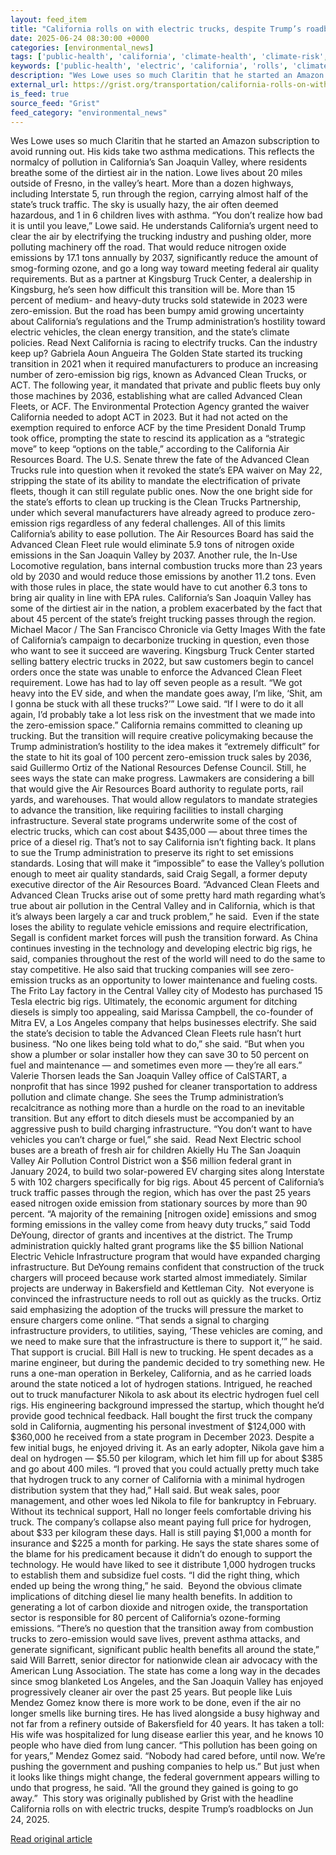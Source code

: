 ```yaml
---
layout: feed_item
title: "California rolls on with electric trucks, despite Trump’s roadblocks"
date: 2025-06-24 08:30:00 +0000
categories: [environmental_news]
tags: ['public-health', 'california', 'climate-health', 'climate-risk', 'insurance', 'usa', 'economic-impacts', 'solar-power', 'year-2023', 'rainforest']
keywords: ['public-health', 'electric', 'california', 'rolls', 'climate-health', 'climate-risk', 'insurance']
description: "Wes Lowe uses so much Claritin that he started an Amazon subscription to avoid running out"
external_url: https://grist.org/transportation/california-rolls-on-with-electric-trucks-despite-trumps-roadblocks/
is_feed: true
source_feed: "Grist"
feed_category: "environmental_news"
---
```


Wes Lowe uses so much Claritin that he started an Amazon subscription to avoid running out. His kids take two asthma medications. This reflects the normalcy of pollution in California’s San Joaquin Valley, where residents breathe some of the dirtiest air in the nation. Lowe lives about 20 miles outside of Fresno, in the valley’s heart. More than a dozen highways, including Interstate 5, run through the region, carrying almost half of the state’s truck traffic. The sky is usually hazy, the air often deemed hazardous, and 1 in 6 children lives with asthma. “You don’t realize how bad it is until you leave,” Lowe said. He understands California’s urgent need to clear the air by electrifying the trucking industry and pushing older, more polluting machinery off the road. That would reduce nitrogen oxide emissions by 17.1 tons annually by 2037, significantly reduce the amount of smog-forming ozone, and go a long way toward meeting federal air quality requirements. But as a partner at Kingsburg Truck Center, a dealership in Kingsburg, he’s seen how difficult this transition will be. More than 15 percent of medium- and heavy-duty trucks sold statewide in 2023 were zero-emission. But the road has been bumpy amid growing uncertainty about California’s regulations and the Trump administration’s hostility toward electric vehicles, the clean energy transition, and the state’s climate policies. Read Next California is racing to electrify trucks. Can the industry keep up? Gabriela Aoun Angueira The Golden State started its trucking transition in 2021 when it required manufacturers to produce an increasing number of zero-emission big rigs, known as Advanced Clean Trucks, or ACT. The following year, it mandated that private and public fleets buy only those machines by 2036, establishing what are called Advanced Clean Fleets, or ACF. The Environmental Protection Agency granted the waiver California needed to adopt ACT in 2023. But it had not acted on the exemption required to enforce ACF by the time President Donald Trump took office, prompting the state to rescind its application as a “strategic move” to keep “options on the table,” according to the California Air Resources Board. The U.S. Senate threw the fate of the Advanced Clean Trucks rule into question when it revoked the state’s EPA waiver on May 22, stripping the state of its ability to mandate the electrification of private fleets, though it can still regulate public ones. Now the one bright side for the state’s efforts to clean up trucking is the Clean Trucks Partnership, under which several manufacturers have already agreed to produce zero-emission rigs regardless of any federal challenges. All of this limits California’s ability to ease pollution. The Air Resources Board has said the Advanced Clean Fleet rule would eliminate 5.9 tons of nitrogen oxide emissions in the San Joaquin Valley by 2037. Another rule, the In-Use Locomotive regulation, bans internal combustion trucks more than 23 years old by 2030 and would reduce those emissions by another 11.2 tons. Even with those rules in place, the state would have to cut another 6.3 tons to bring air quality in line with EPA rules. California’s San Joaquin Valley has some of the dirtiest air in the nation, a problem exacerbated by the fact that about 45 percent of the state’s freight trucking passes through the region. Michael Macor / The San Francisco Chronicle via Getty Images With the fate of California’s campaign to decarbonize trucking in question, even those who want to see it succeed are wavering. Kingsburg Truck Center started selling battery electric trucks in 2022, but saw customers begin to cancel orders once the state was unable to enforce the Advanced Clean Fleet requirement. Lowe has had to lay off seven people as a result. “We got heavy into the EV side, and when the mandate goes away, I’m like, ‘Shit, am I gonna be stuck with all these trucks?’” Lowe said. “If I were to do it all again, I&#8217;d probably take a lot less risk on the investment that we made into the zero-emission space.” California remains committed to cleaning up trucking. But the transition will require creative policymaking because the Trump administration’s hostility to the idea makes it “extremely difficult” for the state to hit its goal of 100 percent zero-emission truck sales by 2036, said Guillermo Ortiz of the National Resources Defense Council. Still, he sees ways the state can make progress. Lawmakers are considering a bill that would give the Air Resources Board authority to regulate ports, rail yards, and warehouses. That would allow regulators to mandate strategies to advance the transition, like requiring facilities to install charging infrastructure. Several state programs underwrite some of the cost of electric trucks, which can cost about $435,000 — about three times the price of a diesel rig. That’s not to say California isn’t fighting back. It plans to sue the Trump administration to preserve its right to set emissions standards. Losing that will make it “impossible” to ease the Valley’s pollution enough to meet air quality standards, said Craig Segall, a former deputy executive director of the Air Resources Board. “Advanced Clean Fleets and Advanced Clean Trucks arise out of some pretty hard math regarding what&#8217;s true about air pollution in the Central Valley and in California, which is that it&#8217;s always been largely a car and truck problem,” he said.&nbsp; Even if the state loses the ability to regulate vehicle emissions and require electrification, Segall is confident market forces will push the transition forward. As China continues investing in the technology and developing electric big rigs, he said, companies throughout the rest of the world will need to do the same to stay competitive. He also said that trucking companies will see zero-emission trucks as an opportunity to lower maintenance and fueling costs. The Frito Lay factory in the Central Valley city of Modesto has purchased 15 Tesla electric big rigs. Ultimately, the economic argument for ditching diesels is simply too appealing, said Marissa Campbell, the co-founder of Mitra EV, a Los Angeles company that helps businesses electrify. She said the state’s decision to table the Advanced Clean Fleets rule hasn’t hurt business. “No one likes being told what to do,” she said. “But when you show a plumber or solar installer how they can save 30 to 50 percent on fuel and maintenance — and sometimes even more — they’re all ears.” Valerie Thorsen leads the San Joaquin Valley office of CalSTART, a nonprofit that has since 1992 pushed for cleaner transportation to address pollution and climate change. She sees the Trump administration’s recalcitrance as nothing more than a hurdle on the road to an inevitable transition. But any effort to ditch diesels must be accompanied by an aggressive push to build charging infrastructure. “You don&#8217;t want to have vehicles you can&#8217;t charge or fuel,” she said.&nbsp; Read Next Electric school buses are a breath of fresh air for children Akielly Hu The San Joaquin Valley Air Pollution Control District won a $56 million federal grant in January 2024, to build two solar-powered EV charging sites along Interstate 5 with 102 chargers specifically for big rigs. About 45 percent of California’s truck traffic passes through the region, which has over the past 25 years eased nitrogen oxide emission from stationary sources by more than 90 percent. “A majority of the remaining [nitrogen oxide] emissions and smog forming emissions in the valley come from heavy duty trucks,” said Todd DeYoung, director of grants and incentives at the district. The Trump administration quickly halted grant programs like the $5 billion National Electric Vehicle Infrastructure program that would have expanded charging infrastructure. But DeYoung remains confident that construction of the truck chargers will proceed because work started almost immediately. Similar projects are underway in Bakersfield and Kettleman City.&nbsp; Not everyone is convinced the infrastructure needs to roll out as quickly as the trucks. Ortiz said emphasizing the adoption of the trucks will pressure the market to ensure chargers come online. “That sends a signal to charging infrastructure providers, to utilities, saying, ‘These vehicles are coming, and we need to make sure that the infrastructure is there to support it,’” he said. That support is crucial. Bill Hall is new to trucking. He spent decades as a marine engineer, but during the pandemic decided to try something new. He runs a one-man operation in Berkeley, California, and as he carried loads around the state noticed a lot of hydrogen stations. Intrigued, he reached out to truck manufacturer Nikola to ask about its electric hydrogen fuel cell rigs. His engineering background impressed the startup, which thought he’d provide good technical feedback. Hall bought the first truck the company sold in California, augmenting his personal investment of $124,000 with $360,000 he received from a state program in December 2023. Despite a few initial bugs, he enjoyed driving it. As an early adopter, Nikola gave him a deal on hydrogen — $5.50 per kilogram, which let him fill up for about $385 and go about 400 miles. “I proved that you could actually pretty much take that hydrogen truck to any corner of California with a minimal hydrogen distribution system that they had,” Hall said. But weak sales, poor management, and other woes led Nikola to file for bankruptcy in February. Without its technical support, Hall no longer feels comfortable driving his truck. The company’s collapse also meant paying full price for hydrogen, about $33 per kilogram these days. Hall is still paying $1,000 a month for insurance and $225 a month for parking. He says the state shares some of the blame for his predicament because it didn’t do enough to support the technology. He would have liked to see it distribute 1,000 hydrogen trucks to establish them and subsidize fuel costs. “I did the right thing, which ended up being the wrong thing,” he said.&nbsp; Beyond the obvious climate implications of ditching diesel lie many health benefits. In addition to generating a lot of carbon dioxide and nitrogen oxide, the transportation sector is responsible for 80 percent of California’s ozone-forming emissions. “There&#8217;s no question that the transition away from combustion trucks to zero-emission would save lives, prevent asthma attacks, and generate significant, significant public health benefits all around the state,” said Will Barrett, senior director for nationwide clean air advocacy with the American Lung Association. The state has come a long way in the decades since smog blanketed Los Angeles, and the San Joaquin Valley has enjoyed progressively cleaner air over the past 25 years. But people like Luis Mendez Gomez know there is more work to be done, even if the air no longer smells like burning tires. He has lived alongside a busy highway and not far from a refinery outside of Bakersfield for 40 years. It has taken a toll: His wife was hospitalized for lung disease earlier this year, and he knows 10 people who have died from lung cancer. “This pollution has been going on for years,” Mendez Gomez said. “Nobody had cared before, until now. We’re pushing the government and pushing companies to help us.” But just when it looks like things might change, the federal government appears willing to undo that progress, he said. ”All the ground they gained is going to go away.”&nbsp; This story was originally published by Grist with the headline California rolls on with electric trucks, despite Trump’s roadblocks on Jun 24, 2025.

[Read original article](https://grist.org/transportation/california-rolls-on-with-electric-trucks-despite-trumps-roadblocks/)
